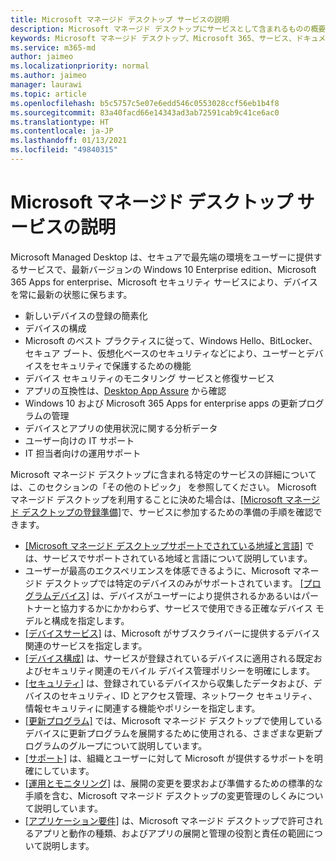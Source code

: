 ```yaml
---
title: Microsoft マネージド デスクトップ サービスの説明
description: Microsoft マネージド デスクトップにサービスとして含まれるものの概要について説明します。
keywords: Microsoft マネージド デスクトップ、Microsoft 365、サービス、ドキュメント
ms.service: m365-md
author: jaimeo
ms.localizationpriority: normal
ms.author: jaimeo
manager: laurawi
ms.topic: article
ms.openlocfilehash: b5c5757c5e07e6edd546c0553028ccf56eb1b4f8
ms.sourcegitcommit: 83a40facd66e14343ad3ab72591cab9c41ce6ac0
ms.translationtype: HT
ms.contentlocale: ja-JP
ms.lasthandoff: 01/13/2021
ms.locfileid: "49840315"
---
```

# <a name="microsoft-managed-desktop-service-description"></a>Microsoft マネージド デスクトップ サービスの説明

Microsoft Managed Desktop は、セキュアで最先端の環境をユーザーに提供するサービスで、最新バージョンの Windows 10 Enterprise edition、Microsoft 365 Apps for enterprise、Microsoft セキュリティ サービスにより、デバイスを常に最新の状態に保ちます。

- 新しいデバイスの登録の簡素化
- デバイスの構成
- Microsoft のベスト プラクティスに従って、Windows Hello、BitLocker、セキュア ブート、仮想化ベースのセキュリティなどにより、ユーザーとデバイスをセキュリティで保護するための機能
- デバイス セキュリティのモニタリング サービスと修復サービス
- アプリの互換性は、[Desktop App Assure](https://docs.microsoft.com/fasttrack/win-10-desktop-app-assure) から確認
- Windows 10 および Microsoft 365 Apps for enterprise apps の更新プログラムの管理
- デバイスとアプリの使用状況に関する分析データ
- ユーザー向けの IT サポート
- IT 担当者向けの運用サポート

Microsoft マネージド デスクトップに含まれる特定のサービスの詳細については、このセクションの「その他のトピック」 を参照してください。 Microsoft マネージド デスクトップを利用することに決めた場合は、[[Microsoft マネージド デスクトップの登録準備]](https://docs.microsoft.com/microsoft-365/managed-desktop/get-ready/)で、サービスに参加するための準備の手順を確認できます。

- [[Microsoft マネージド デスクトップサポートでされている地域と言語]](regions-languages.md) では、サービスでサポートされている地域と言語について説明しています。
- ユーザーが最高のエクスペリエンスを体感できるように、Microsoft マネージド デスクトップでは特定のデバイスのみがサポートされています。 [[プログラムデバイス]](device-list.md) は、デバイスがユーザーにより提供されるかあるいはパートナーと協力するかにかかわらず、サービスで使用できる正確なデバイス モデルと構成を指定します。
- [[デバイスサービス]](device-services.md) は、Microsoft がサブスクライバーに提供するデバイス関連のサービスを指定します。
- [[デバイス構成]](device-policies.md) は、サービスが登録されているデバイスに適用される既定およびセキュリティ関連のモバイル デバイス管理ポリシーを明確にします。
- [[セキュリティ]](security.md) は、登録されているデバイスから収集したデータおよび、デバイスのセキュリティ、ID とアクセス管理、ネットワーク セキュリティ、情報セキュリティに関連する機能やポリシーを指定します。
- [[更新プログラム]](updates.md) では、Microsoft マネージド デスクトップで使用しているデバイスに更新プログラムを展開するために使用される、さまざまな更新プログラムのグループについて説明しています。
- [[サポート]](support.md) は、組織とユーザーに対して Microsoft が提供するサポートを明確にしています。
- [[運用とモニタリング]](operations-and-monitoring.md) は、展開の変更を要求および準備するための標準的な手順を含む、Microsoft マネージド デスクトップの変更管理のしくみについて説明しています。
- [[アプリケーション要件]](mmd-app-requirements.md) は、Microsoft マネージド デスクトップで許可されるアプリと動作の種類、およびアプリの展開と管理の役割と責任の範囲について説明します。
